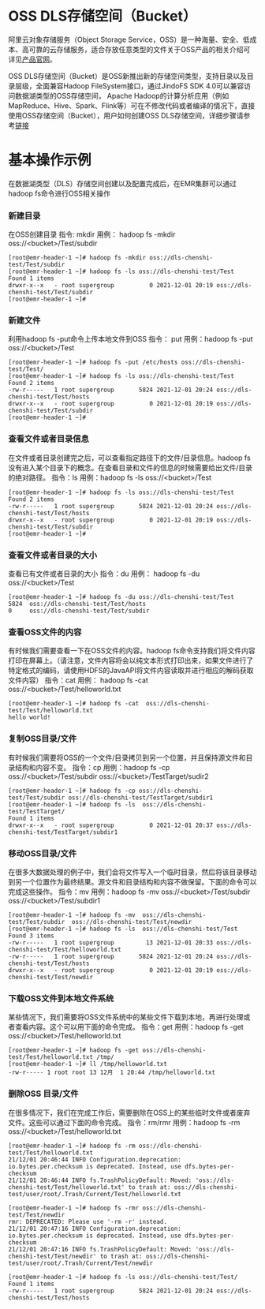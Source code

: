 # OSS DLS存储空间（Bucket）
阿里云对象存储服务（Object Storage Service，OSS）是一种海量、安全、低成本、高可靠的云存储服务，适合存放任意类型的文件关于OSS产品的相关介绍可详见[产品官网](https://help.aliyun.com/product/31815.html?spm=5176.7933691.J_7985555940.2.19b94c59dVm8gi)。

OSS DLS存储空间（Bucket）是OSS新推出新的存储空间类型，支持目录以及目录层级，全面兼容Hadoop FileSystem接口，通过JindoFS SDK 4.0可以兼容访问数据湖类型的OSS存储空间， Apache Hadoop的计算分析应用（例如MapReduce、Hive、Spark、Flink等）可在不修改代码或者编译的情况下，直接使用OSS存储空间（Bucket），用户如何创建OSS DLS存储空间，详细步骤请参考[链接](https://github.com/aliyun/alibabacloud-jindodata/blob/master/docs_v4/cn/jindosdk_how_to_hadoop.md)


# 基本操作示例
在数据湖类型（DLS）存储空间创建以及配置完成后，在EMR集群可以通过hadoop fs命令进行OSS相关操作
### 新建目录
在OSS创建目录
指令: mkdir
用例： hadoop fs -mkdir oss://\<bucket\>/Test/subdir
  ```shell
[root@emr-header-1 ~]# hadoop fs -mkdir oss://dls-chenshi-test/Test/subdir
[root@emr-header-1 ~]# hadoop fs -ls oss://dls-chenshi-test/Test
Found 1 items
drwxr-x--x   - root supergroup          0 2021-12-01 20:19 oss://dls-chenshi-test/Test/subdir
[root@emr-header-1 ~]#
  ```

### 新建文件
利用hadoop fs -put命令上传本地文件到OSS
指令： put
用例：hadoop fs -put <localfile> oss://\<bucket\>/Test
```shell
[root@emr-header-1 ~]# hadoop fs -put /etc/hosts oss://dls-chenshi-test/Test/
[root@emr-header-1 ~]# hadoop fs -ls oss://dls-chenshi-test/Test
Found 2 items
-rw-r-----   1 root supergroup       5824 2021-12-01 20:24 oss://dls-chenshi-test/Test/hosts
drwxr-x--x   - root supergroup          0 2021-12-01 20:19 oss://dls-chenshi-test/Test/subdir
[root@emr-header-1 ~]#
```
### 查看文件或者目录信息
在文件或者目录创建完之后，可以查看指定路径下的文件/目录信息。hadoop fs没有进入某个目录下的概念。在查看目录和文件的信息的时候需要给出文件/目录的绝对路径。
指令：ls
用例：hadoop fs -ls oss://\<bucket\>/Test
```shell
[root@emr-header-1 ~]# hadoop fs -ls oss://dls-chenshi-test/Test
Found 2 items
-rw-r-----   1 root supergroup       5824 2021-12-01 20:24 oss://dls-chenshi-test/Test/hosts
drwxr-x--x   - root supergroup          0 2021-12-01 20:19 oss://dls-chenshi-test/Test/subdir
[root@emr-header-1 ~]#
```

### 查看文件或者目录的大小
查看已有文件或者目录的大小
指令：du
用例： hadoop fs -du oss://\<bucket\>/Test
```shell
[root@emr-header-1 ~]# hadoop fs -du oss://dls-chenshi-test/Test
5824  oss://dls-chenshi-test/Test/hosts
0     oss://dls-chenshi-test/Test/subdir
```

### 查看OSS文件的内容
有时候我们需要查看一下在OSS文件的内容。hadoop fs命令支持我们将文件内容打印在屏幕上。（请注意，文件内容将会以纯文本形式打印出来，如果文件进行了特定格式的编码，请使用HDFS的JavaAPI将文件内容读取并进行相应的解码获取文件内容）
指令：cat
用例： hadoop fs -cat oss://\<bucket\>/Test/helloworld.txt

```shell
[root@emr-header-1 ~]# hadoop fs -cat  oss://dls-chenshi-test/Test/helloworld.txt
hello world!
```

### 复制OSS目录/文件
有时候我们需要将OSS的一个文件/目录拷贝到另一个位置，并且保持源文件和目录结构和内容不变。
指令：cp
用例：hadoop fs -cp oss://\<bucket\>/Test/subdir oss://\<bucket\>/TestTarget/sudir2
```shell
[root@emr-header-1 ~]# hadoop fs -cp oss://dls-chenshi-test/Test/subdir oss://dls-chenshi-test/TestTarget/subdir1
[root@emr-header-1 ~]# hadoop fs -ls  oss://dls-chenshi-test/TestTarget/
Found 1 items
drwxr-x--x   - root supergroup          0 2021-12-01 20:37 oss://dls-chenshi-test/TestTarget/subdir1
```

### 移动OSS目录/文件
在很多大数据处理的例子中，我们会将文件写入一个临时目录，然后将该目录移动到另一个位置作为最终结果。源文件和目录结构和内容不做保留。下面的命令可以完成这些操作。
指令：mv
用例：hadoop fs -mv oss://\<bucket\>/Test/subdir oss://\<bucket\>/Test/subdir1

```shell
[root@emr-header-1 ~]# hadoop fs -mv  oss://dls-chenshi-test/Test/subdir  oss://dls-chenshi-test/Test/newdir
[root@emr-header-1 ~]# hadoop fs -ls  oss://dls-chenshi-test/Test
Found 3 items
-rw-r-----   1 root supergroup         13 2021-12-01 20:33 oss://dls-chenshi-test/Test/helloworld.txt
-rw-r-----   1 root supergroup       5824 2021-12-01 20:24 oss://dls-chenshi-test/Test/hosts
drwxr-x--x   - root supergroup          0 2021-12-01 20:19 oss://dls-chenshi-test/Test/newdir
```

### 下载OSS文件到本地文件系统
某些情况下，我们需要将OSS文件系统中的某些文件下载到本地，再进行处理或者查看内容。这个可以用下面的命令完成。
指令：get
用例：hadoop fs -get oss://\<bucket\>/Test/helloworld.txt <localpath>
```shell
[root@emr-header-1 ~]# hadoop fs -get oss://dls-chenshi-test/Test/helloworld.txt /tmp/
[root@emr-header-1 ~]# ll /tmp/helloworld.txt
-rw-r----- 1 root root 13 12月  1 20:44 /tmp/helloworld.txt
```

### 删除OSS 目录/文件
在很多情况下，我们在完成工作后，需要删除在OSS上的某些临时文件或者废弃文件。这些可以通过下面的命令完成。
指令：rm/rmr
用例：hadoop fs -rm oss://\<bucket\>/Test/helloworld.txt
```shell
[root@emr-header-1 ~]# hadoop fs -rm oss://dls-chenshi-test/Test/helloworld.txt
21/12/01 20:46:44 INFO Configuration.deprecation: io.bytes.per.checksum is deprecated. Instead, use dfs.bytes-per-checksum
21/12/01 20:46:44 INFO fs.TrashPolicyDefault: Moved: 'oss://dls-chenshi-test/Test/helloworld.txt' to trash at: oss://dls-chenshi-test/user/root/.Trash/Current/Test/helloworld.txt

[root@emr-header-1 ~]# hadoop fs -rmr oss://dls-chenshi-test/Test/newdir
rmr: DEPRECATED: Please use '-rm -r' instead.
21/12/01 20:47:16 INFO Configuration.deprecation: io.bytes.per.checksum is deprecated. Instead, use dfs.bytes-per-checksum
21/12/01 20:47:16 INFO fs.TrashPolicyDefault: Moved: 'oss://dls-chenshi-test/Test/newdir' to trash at: oss://dls-chenshi-test/user/root/.Trash/Current/Test/newdir

[root@emr-header-1 ~]# hadoop fs -ls oss://dls-chenshi-test/Test/
Found 1 items
-rw-r-----   1 root supergroup       5824 2021-12-01 20:24 oss://dls-chenshi-test/Test/hosts
```